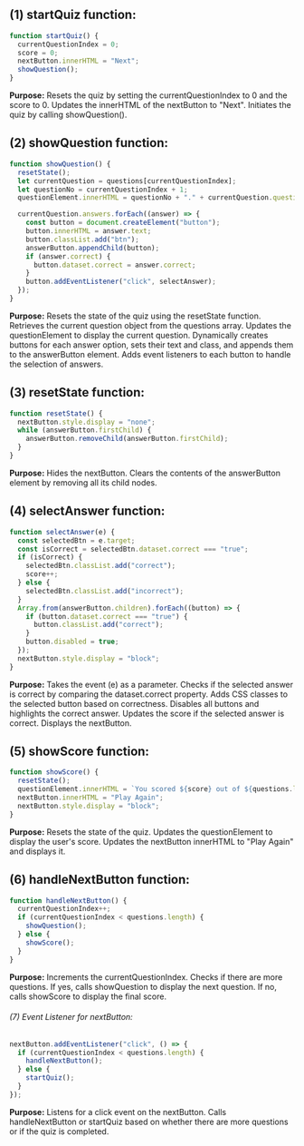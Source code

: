 ## (1) startQuiz function:
```javascript
function startQuiz() {
  currentQuestionIndex = 0;
  score = 0;
  nextButton.innerHTML = "Next";
  showQuestion();
}
```
**Purpose:**
Resets the quiz by setting the currentQuestionIndex to 0 and the score to 0.
Updates the innerHTML of the nextButton to "Next".
Initiates the quiz by calling showQuestion().

## (2) showQuestion function:
```javascript
function showQuestion() {
  resetState();
  let currentQuestion = questions[currentQuestionIndex];
  let questionNo = currentQuestionIndex + 1;
  questionElement.innerHTML = questionNo + "." + currentQuestion.question;

  currentQuestion.answers.forEach((answer) => {
    const button = document.createElement("button");
    button.innerHTML = answer.text;
    button.classList.add("btn");
    answerButton.appendChild(button);
    if (answer.correct) {
      button.dataset.correct = answer.correct;
    }
    button.addEventListener("click", selectAnswer);
  });
}
```
**Purpose:**
Resets the state of the quiz using the resetState function.
Retrieves the current question object from the questions array.
Updates the questionElement to display the current question.
Dynamically creates buttons for each answer option, sets their text and class, and appends them to the answerButton element.
Adds event listeners to each button to handle the selection of answers.

## (3) resetState function:
```javascript
function resetState() {
  nextButton.style.display = "none";
  while (answerButton.firstChild) {
    answerButton.removeChild(answerButton.firstChild);
  }
}
```
**Purpose:**
Hides the nextButton.
Clears the contents of the answerButton element by removing all its child nodes.

## (4) selectAnswer function:
```javascript
function selectAnswer(e) {
  const selectedBtn = e.target;
  const isCorrect = selectedBtn.dataset.correct === "true";
  if (isCorrect) {
    selectedBtn.classList.add("correct");
    score++;
  } else {
    selectedBtn.classList.add("incorrect");
  }
  Array.from(answerButton.children).forEach((button) => {
    if (button.dataset.correct === "true") {
      button.classList.add("correct");
    }
    button.disabled = true;
  });
  nextButton.style.display = "block";
}
```
**Purpose:**
Takes the event (e) as a parameter.
Checks if the selected answer is correct by comparing the dataset.correct property.
Adds CSS classes to the selected button based on correctness.
Disables all buttons and highlights the correct answer.
Updates the score if the selected answer is correct.
Displays the nextButton.

## (5) showScore function:
```javascript
function showScore() {
  resetState();
  questionElement.innerHTML = `You scored ${score} out of ${questions.length}`;
  nextButton.innerHTML = "Play Again";
  nextButton.style.display = "block";
}
```
**Purpose:**
Resets the state of the quiz.
Updates the questionElement to display the user's score.
Updates the nextButton innerHTML to "Play Again" and displays it.

## (6) handleNextButton function:
```javascript
function handleNextButton() {
  currentQuestionIndex++;
  if (currentQuestionIndex < questions.length) {
    showQuestion();
  } else {
    showScore();
  }
}
```
**Purpose:**
Increments the currentQuestionIndex.
Checks if there are more questions.
If yes, calls showQuestion to display the next question.
If no, calls showScore to display the final score.

###### (7) Event Listener for nextButton:
```javascript
nextButton.addEventListener("click", () => {
  if (currentQuestionIndex < questions.length) {
    handleNextButton();
  } else {
    startQuiz();
  }
});
```
**Purpose:**
Listens for a click event on the nextButton.
Calls handleNextButton or startQuiz based on whether there are more questions or if the quiz is completed.






